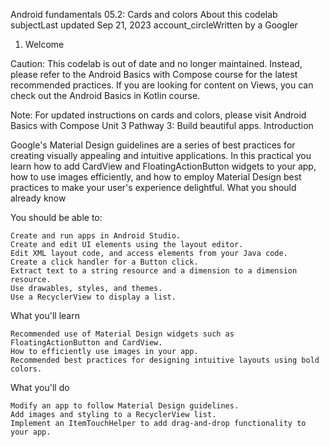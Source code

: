 Android fundamentals 05.2:
Cards and colors
About this codelab
subjectLast updated Sep 21, 2023
account_circleWritten by a Googler

1. Welcome

Caution: This codelab is out of date and no longer maintained. Instead, please refer to the Android Basics with Compose course for the latest recommended practices. If you are looking for content on Views, you can check out the Android Basics in Kotlin course.

Note: For updated instructions on cards and colors, please visit Android Basics with Compose Unit 3 Pathway 3: Build beautiful apps.
Introduction

Google's Material Design guidelines are a series of best practices for creating visually appealing and intuitive applications. In this practical you learn how to add CardView and FloatingActionButton widgets to your app, how to use images efficiently, and how to employ Material Design best practices to make your user's experience delightful.
What you should already know

You should be able to:

    Create and run apps in Android Studio.
    Create and edit UI elements using the layout editor.
    Edit XML layout code, and access elements from your Java code.
    Create a click handler for a Button click.
    Extract text to a string resource and a dimension to a dimension resource.
    Use drawables, styles, and themes.
    Use a RecyclerView to display a list.

What you'll learn

    Recommended use of Material Design widgets such as FloatingActionButton and CardView.
    How to efficiently use images in your app.
    Recommended best practices for designing intuitive layouts using bold colors.

What you'll do

    Modify an app to follow Material Design guidelines.
    Add images and styling to a RecyclerView list.
    Implement an ItemTouchHelper to add drag-and-drop functionality to your app.

